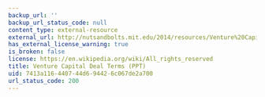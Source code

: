 ```yaml
---
backup_url: ''
backup_url_status_code: null
content_type: external-resource
external_url: http://nutsandbolts.mit.edu/2014/resources/Venture%20Capital%20Deal%20Terms.ppt
has_external_license_warning: true
is_broken: false
license: https://en.wikipedia.org/wiki/All_rights_reserved
title: Venture Capital Deal Terms (PPT)
uid: 7413a116-4407-44d6-9442-6c067de2a700
url_status_code: 200
---
```

